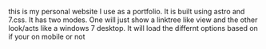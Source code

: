 this is my personal website I use as a portfolio. It is built using astro and 7.css. It has two modes. One will just show a linktree like view and the other look/acts like a windows 7 desktop. It will load the differnt options based on if your on mobile or not
